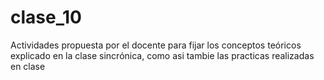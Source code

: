 # clase_10
Actividades propuesta por el docente para fijar los conceptos teóricos explicado en la clase sincrónica, como asi tambie las practicas realizadas en clase
